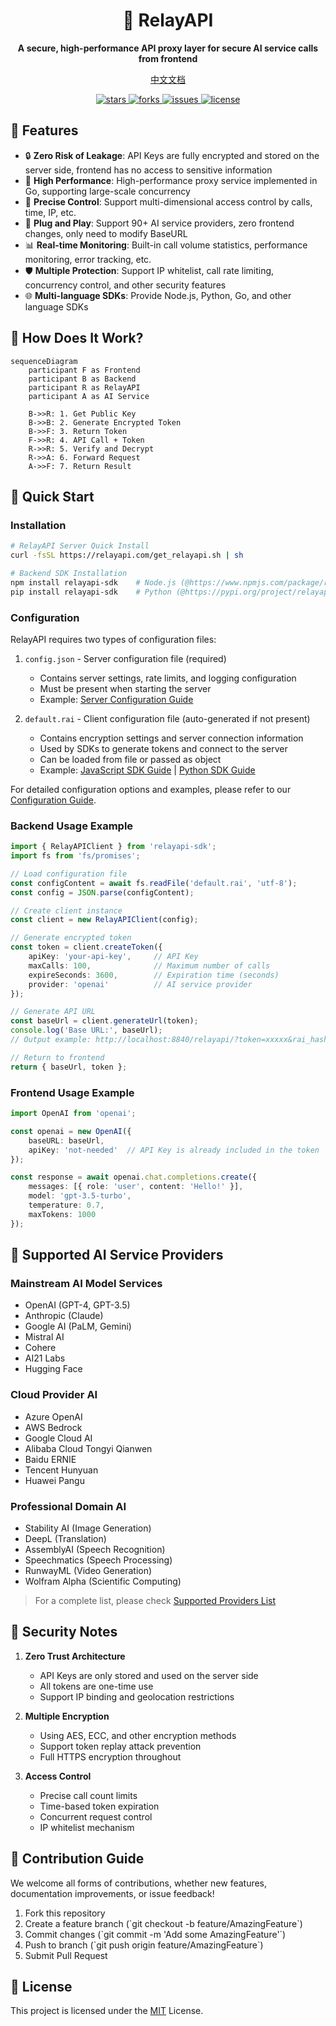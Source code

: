 <div align="center">
  <h1>🚀 RelayAPI</h1>
  <p><strong>A secure, high-performance API proxy layer for secure AI service calls from frontend</strong></p>
  <p>
    <a href="README_CN.md">中文文档</a>
  </p>
  <p>
    <a href="https://github.com/relayapi/RelayAPI/stargazers">
      <img src="https://img.shields.io/github/stars/relayapi/RelayAPI?style=flat-square" alt="stars">
    </a>
    <a href="https://github.com/relayapi/RelayAPI/network/members">
      <img src="https://img.shields.io/github/forks/relayapi/RelayAPI?style=flat-square" alt="forks">
    </a>
    <a href="https://github.com/relayapi/RelayAPI/issues">
      <img src="https://img.shields.io/github/issues/relayapi/RelayAPI?style=flat-square" alt="issues">
    </a>
    <a href="https://github.com/relayapi/RelayAPI/blob/main/LICENSE">
      <img src="https://img.shields.io/github/license/relayapi/RelayAPI?style=flat-square" alt="license">
    </a>
  </p>
</div>

## 🌟 Features

- 🔒 **Zero Risk of Leakage**: API Keys are fully encrypted and stored on the server side, frontend has no access to sensitive information
- 🚀 **High Performance**: High-performance proxy service implemented in Go, supporting large-scale concurrency
- 🎯 **Precise Control**: Support multi-dimensional access control by calls, time, IP, etc.
- 🔌 **Plug and Play**: Support 90+ AI service providers, zero frontend changes, only need to modify BaseURL
- 📊 **Real-time Monitoring**: Built-in call volume statistics, performance monitoring, error tracking, etc.
- 🛡️ **Multiple Protection**: Support IP whitelist, call rate limiting, concurrency control, and other security features
- 🌐 **Multi-language SDKs**: Provide Node.js, Python, Go, and other language SDKs

## 🎯 How Does It Work?

```mermaid
sequenceDiagram
    participant F as Frontend
    participant B as Backend
    participant R as RelayAPI
    participant A as AI Service

    B->>R: 1. Get Public Key
    B->>B: 2. Generate Encrypted Token
    B->>F: 3. Return Token
    F->>R: 4. API Call + Token
    R->>R: 5. Verify and Decrypt
    R->>A: 6. Forward Request
    A->>F: 7. Return Result
```

## 🚀 Quick Start

### Installation

```bash
# RelayAPI Server Quick Install
curl -fsSL https://relayapi.com/get_relayapi.sh | sh
```

```bash
# Backend SDK Installation
npm install relayapi-sdk    # Node.js (@https://www.npmjs.com/package/relayapi-sdk)
pip install relayapi-sdk    # Python (@https://pypi.org/project/relayapi-sdk/)
```

### Configuration

RelayAPI requires two types of configuration files:

1. `config.json` - Server configuration file (required)
   - Contains server settings, rate limits, and logging configuration
   - Must be present when starting the server
   - Example: [Server Configuration Guide](server/README.md)

2. `default.rai` - Client configuration file (auto-generated if not present)
   - Contains encryption settings and server connection information
   - Used by SDKs to generate tokens and connect to the server
   - Can be loaded from file or passed as object
   - Example: [JavaScript SDK Guide](backend-sdk/JavaScript/README.md) | [Python SDK Guide](backend-sdk/python/README.md)

For detailed configuration options and examples, please refer to our [Configuration Guide](docs/configuration.md).

### Backend Usage Example

```typescript
import { RelayAPIClient } from 'relayapi-sdk';
import fs from 'fs/promises';

// Load configuration file
const configContent = await fs.readFile('default.rai', 'utf-8');
const config = JSON.parse(configContent);

// Create client instance
const client = new RelayAPIClient(config);

// Generate encrypted token
const token = client.createToken({
    apiKey: 'your-api-key',     // API Key
    maxCalls: 100,              // Maximum number of calls
    expireSeconds: 3600,        // Expiration time (seconds)
    provider: 'openai'          // AI service provider
});

// Generate API URL
const baseUrl = client.generateUrl(token);
console.log('Base URL:', baseUrl);
// Output example: http://localhost:8840/relayapi/?token=xxxxx&rai_hash=xxxxx

// Return to frontend
return { baseUrl, token };
```

### Frontend Usage Example

```typescript
import OpenAI from 'openai';

const openai = new OpenAI({
    baseURL: baseUrl,
    apiKey: 'not-needed'  // API Key is already included in the token
});

const response = await openai.chat.completions.create({
    messages: [{ role: 'user', content: 'Hello!' }],
    model: 'gpt-3.5-turbo',
    temperature: 0.7,
    maxTokens: 1000
});
```

## 🌈 Supported AI Service Providers

### Mainstream AI Model Services
- OpenAI (GPT-4, GPT-3.5)
- Anthropic (Claude)
- Google AI (PaLM, Gemini)
- Mistral AI
- Cohere
- AI21 Labs
- Hugging Face

### Cloud Provider AI
- Azure OpenAI
- AWS Bedrock
- Google Cloud AI
- Alibaba Cloud Tongyi Qianwen
- Baidu ERNIE
- Tencent Hunyuan
- Huawei Pangu

### Professional Domain AI
- Stability AI (Image Generation)
- DeepL (Translation)
- AssemblyAI (Speech Recognition)
- Speechmatics (Speech Processing)
- RunwayML (Video Generation)
- Wolfram Alpha (Scientific Computing)

> For a complete list, please check [Supported Providers List](docs/providers.md)

## 🔐 Security Notes

1. **Zero Trust Architecture**
   - API Keys are only stored and used on the server side
   - All tokens are one-time use
   - Support IP binding and geolocation restrictions

2. **Multiple Encryption**
   - Using AES, ECC, and other encryption methods
   - Support token replay attack prevention
   - Full HTTPS encryption throughout

3. **Access Control**
   - Precise call count limits
   - Time-based token expiration
   - Concurrent request control
   - IP whitelist mechanism

## 🤝 Contribution Guide

We welcome all forms of contributions, whether new features, documentation improvements, or issue feedback!

1. Fork this repository
2. Create a feature branch (\`git checkout -b feature/AmazingFeature\`)
3. Commit changes (\`git commit -m 'Add some AmazingFeature'\`)
4. Push to branch (\`git push origin feature/AmazingFeature\`)
5. Submit Pull Request

## 📄 License

This project is licensed under the [MIT](LICENSE) License.